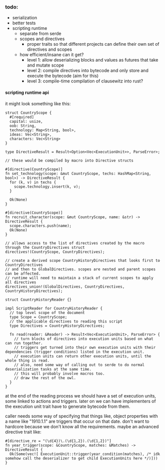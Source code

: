 ### todo: 

- serialization
- better tests
- scripting runtime
  - separate from serde
  - scopes and directives
    - proper traits so that different projects can define their own set of directives and scopes
  - how efficient/insane can it get?
    - level 1: allow deserializing blocks and values as futures that take and mutate scope
    - level 2: compile directives into bytecode and only store and execute the bytecode (aim for this)
    - level 3: compile-time compilation of clausewitz into rust?

#### scripting runtime api

it might look something like this:
```
struct CountryScope {
  #[required]
  capital: usize,
  oob: String,
  technology: Map<String, bool>,
  ideas: Vec<String>,
  characters: Vec<String>
}

type DirectiveResult = Result<Option<Vec<ExecutionUnit>>, ParseError>;

// these would be compiled by macro into Directive structs

#[directive(CountryScope)]
fn set_technology(scope: &mut CountryScope, techs: HashMap<String, bool>) -> DirectiveResult {
  for (k, v) in techs {
    scope.technology.insert(k, v);
  }

  Ok(None)
}

#[directive(CountryScope)]
fn recruit_character(scope: &mut CountryScope, name: &str) -> DirectiveResult {
  scope.characters.push(name);
  Ok(None)
}

// allows access to the list of directives created by the macro through the CountryDirectives struct
directives!(CountryScope, CountryDirectives);

// create a derived scope CountryHistoryDirectives that looks first to CountryDirectives
// and then to GlobalDirectives. scopes are nested and parent scopes can be affected.
// runtime will need to maintain a stack of current scopes to apply all directives
directives_union!(GlobalDirectives, CountryDirectives, CountryHistoryDirectives);

struct CountryHistoryReader {}

impl ScriptReader for CountryHistoryReader {
  // top level scope of the document
  type Scope = CountryScope;
  // the applicable directives to reading this script
  type Directives = CountryHistoryDirectives;

  fn read(reader: &Reader) -> Result<Vec<ExecutionUnit>, ParseError> {
    // turn blocks of directives into execution units based on what can run together.
    // triggers get turned into their own execution units with their dependencies (trigger conditions) listed in the execution unit.
    // execution units can return other execution units, until the whole thing is read.
    // also, need some way of calling out to serde to do normal deserialization tasks at the same time.
    // this will probably involve macros too.
    // draw the rest of the owl.
  }
}
```

at the end of the reading process we should have a set of execution units, some linked to actions and triggers. later on we can have implementers of the execution unit trait have to generate bytecode from them.

caller needs some way of specifying that things like, object properties with a name like "1910.1.1" are triggers that occur on that date. don't want to hardcore because we don't know all the requirements. maybe an advanced directive trait like:
```
#[directive_re = "(\d{4})\.(\d{1,2}).(\d{1,2})"]
fn year_trigger(scope: &CountryScope, matches: &Matches) -> DirectiveResult {
  Ok(Some(vec![ ExecutionUnit::trigger(year_condition(matches), /* idk somehow call the deserializer to get child ExecutionUnits here */)]))
}
```